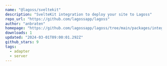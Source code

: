 ```yaml
---
name: "@lagoss/sveltekit"
description: "SvelteKit integration to deploy your site to Lagoss"
repo_url: "https://github.com/lagossapp/lagoss"
author: "anbraten"
homepage: "https://github.com/lagossapp/lagoss/tree/main/packages/integrations/sveltekit"
downloads: 1
updated: "2024-03-01T09:00:01.292Z"
github_stars: 9
tags: 
  - adapter
  - server
---
```

